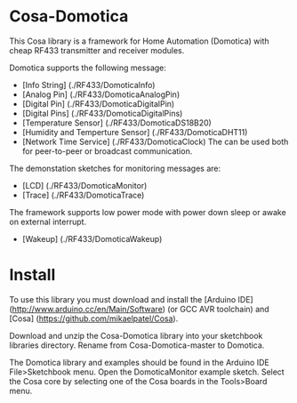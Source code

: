 # Cosa-Domotica

This Cosa library is a framework for Home Automation (Domotica) with
cheap RF433 transmitter and receiver modules.

Domotica supports the following message:
* [Info String] (./RF433/DomoticaInfo)
* [Analog Pin] (./RF433/DomoticaAnalogPin)
* [Digital Pin] (./RF433/DomoticaDigitalPin)
* [Digital Pins] (./RF433/DomoticaDigitalPins)
* [Temperature Sensor] (./RF433/DomoticaDS18B20)
* [Humidity and Temperture Sensor] (./RF433/DomoticaDHT11)
* [Network Time Service] (./RF433/DomoticaClock)
The can be used both for peer-to-peer or broadcast communication.

The demonstation sketches for monitoring messages are:
* [LCD] (./RF433/DomoticaMonitor)
* [Trace] (./RF433/DomoticaTrace)

The framework supports low power mode with power down sleep or
awake on external interrupt.
* [Wakeup] (./RF433/DomoticaWakeup)

# Install

To use this library you must download and install the [Arduino IDE] (http://www.arduino.cc/en/Main/Software) (or
GCC AVR toolchain) and [Cosa] (https://github.com/mikaelpatel/Cosa).

Download and unzip the Cosa-Domotica library into your sketchbook
libraries directory. Rename from Cosa-Domotica-master to
Domotica.

The Domotica library and examples should be found in the Arduino IDE
File>Sketchbook menu. Open the DomoticaMonitor example sketch. Select
the Cosa core by selecting one of the Cosa boards in the Tools>Board
menu.


